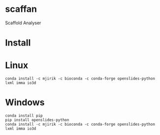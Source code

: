 # scaffan
Scaffold Analyser


# Install

# Linux

```commandline
conda install -c mjirik -c bioconda -c conda-forge openslides-python lxml imma io3d
```

# Windows

```commandline
conda install pip
pip install openslides-python
conda install -c mjirik -c bioconda -c conda-forge openslides-python lxml imma io3d
```
